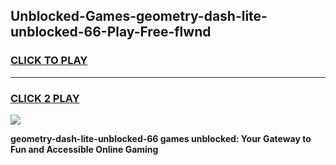 
## Unblocked-Games-geometry-dash-lite-unblocked-66-Play-Free-flwnd
<h3>
<a href="https://premium76.site?title=geometry-dash-lite-unblocked-66&ref=17A">CLICK TO PLAY</a></h3>
<hr>

<h3>
<a href="https://premium76.site?title=geometry-dash-lite-unblocked-66&ref=17A">CLICK 2 PLAY</a>
  
</h3>

<a href="https://premium76.site?title=geometry-dash-lite-unblocked-66&ref=17A"><img src="https://clearcache.store/games.png"></a>


**geometry-dash-lite-unblocked-66 games unblocked: Your Gateway to Fun and Accessible Online Gaming**
